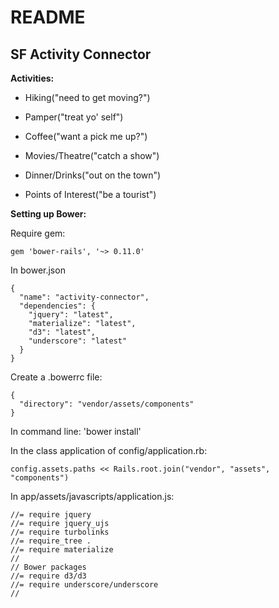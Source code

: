 # README

## SF Activity Connector

**Activities:**

* Hiking("need to get moving?")

* Pamper("treat yo' self")

* Coffee("want a pick me up?")

* Movies/Theatre("catch a show")

* Dinner/Drinks("out on the town")

* Points of Interest("be a tourist")




**Setting up Bower:**

Require gem:

```
gem 'bower-rails', '~> 0.11.0'
```


In bower.json

``` 
{
  "name": "activity-connector",
  "dependencies": {
    "jquery": "latest",
    "materialize": "latest",
    "d3": "latest",
    "underscore": "latest"
  }
}
```


Create a .bowerrc file:

```
{
  "directory": "vendor/assets/components"
}
```


In command line: 'bower install'


In the class application of config/application.rb:

```
config.assets.paths << Rails.root.join("vendor", "assets", "components")
```


In app/assets/javascripts/application.js:

```
//= require jquery
//= require jquery_ujs
//= require turbolinks
//= require_tree .
//= require materialize
//
// Bower packages
//= require d3/d3
//= require underscore/underscore
//
```



